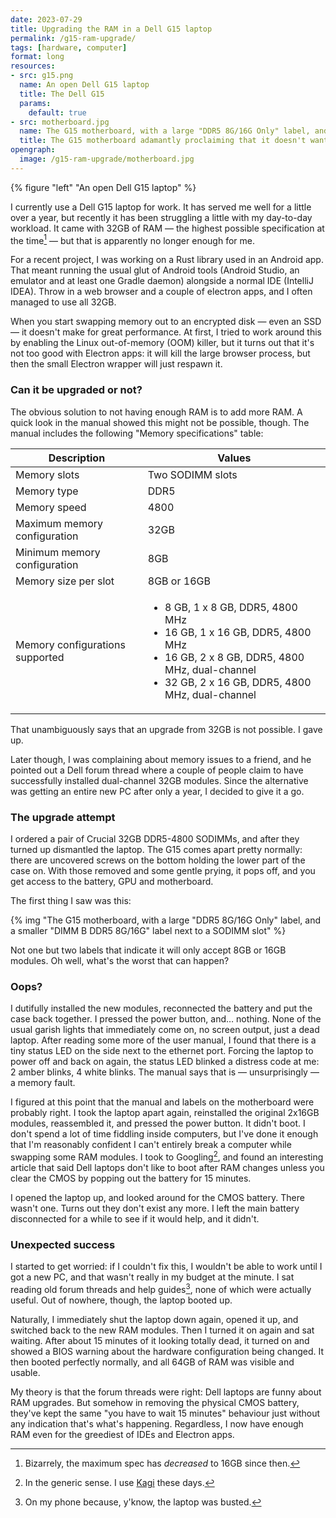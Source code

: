 ```yaml
---
date: 2023-07-29
title: Upgrading the RAM in a Dell G15 laptop
permalink: /g15-ram-upgrade/
tags: [hardware, computer]
format: long
resources:
- src: g15.png
  name: An open Dell G15 laptop
  title: The Dell G15
  params:
    default: true
- src: motherboard.jpg
  name: The G15 motherboard, with a large "DDR5 8G/16G Only" label, and a smaller "DIMM B DDR5 8G/16G" label next to a SODIMM slot
  title: The G15 motherboard adamantly proclaiming that it doesn't want 32GB SODIMMs
opengraph:
  image: /g15-ram-upgrade/motherboard.jpg
---
```


{% figure "left" "An open Dell G15 laptop" %}

I currently use a Dell G15 laptop for work. It has served me well for a little
over a year, but recently it has been struggling a little with my day-to-day
workload. It came with 32GB of RAM — the highest possible specification at the
time[^1] — but that is apparently no longer enough for me.

For a recent project, I was working on a Rust library used in an Android app.
That meant running the usual glut of Android tools (Android Studio, an emulator
and at least one Gradle daemon) alongside a normal IDE (IntelliJ IDEA). Throw
in a web browser and a couple of electron apps, and I often managed to
use all 32GB.

When you start swapping memory out to an encrypted disk — even an SSD — it
doesn't make for great performance. At first, I tried to work around this
by enabling the Linux out-of-memory (OOM) killer, but it turns out that it's not
too good with Electron apps: it will kill the large browser process, but then
the small Electron wrapper will just respawn it.

<!--more-->

### Can it be upgraded or not?

The obvious solution to not having enough RAM is to add more RAM. A quick look
in the manual showed this might not be possible, though. The manual includes
the following "Memory specifications" table:

| Description                     | Values                                                                                                                                                                                                 |
|---------------------------------|--------------------------------------------------------------------------------------------------------------------------------------------------------------------------------------------------------|
| Memory slots                    | Two SODIMM slots                                                                                                                                                                                       |
| Memory type                     | DDR5                                                                                                                                                                                                   |
| Memory speed                    | 4800                                                                                                                                                                                                   |
| Maximum memory configuration    | 32GB                                                                                                                                                                                                   |
| Minimum memory configuration    | 8GB                                                                                                                                                                                                    |
| Memory size per slot            | 8GB or 16GB                                                                                                                                                                                            |
| Memory configurations supported | <ul><li>8 GB, 1 x 8 GB, DDR5, 4800 MHz</li><li>16 GB, 1 x 16 GB, DDR5, 4800 MHz</li><li>16 GB, 2 x 8 GB, DDR5, 4800 MHz, dual-channel</li><li>32 GB, 2 x 16 GB, DDR5, 4800 MHz, dual-channel</li></ul> |

That unambiguously says that an upgrade from 32GB is not possible. I gave up.

Later though, I was complaining about memory issues to a friend, and he pointed
out a Dell forum thread where a couple of people claim to have successfully
installed dual-channel 32GB modules. Since the alternative was getting an
entire new PC after only a year, I decided to give it a go.

### The upgrade attempt

I ordered a pair of Crucial 32GB DDR5-4800 SODIMMs, and after they turned up
dismantled the laptop. The G15 comes apart pretty normally: there are uncovered
screws on the bottom holding the lower part of the case on. With those
removed and some gentle prying, it pops off, and you get access to the battery,
GPU and motherboard.

The first thing I saw was this:

{% img "The G15 motherboard, with a large \"DDR5 8G/16G Only\" label, and a smaller \"DIMM B DDR5 8G/16G\" label next to a SODIMM slot" %}

Not one but two labels that indicate it will only accept 8GB or 16GB modules.
Oh well, what's the worst that can happen?

### Oops?

I dutifully installed the new modules, reconnected the battery and put the
case back together. I pressed the power button, and… nothing. None of the
usual garish lights that immediately come on, no screen output, just a dead
laptop. After reading some more of the user manual, I found that there is a tiny
status LED on the side next to the ethernet port. Forcing the laptop to power
off and back on again, the status LED blinked a distress code at me: 2 amber
blinks, 4 white blinks. The manual says that is — unsurprisingly — a memory
fault.

I figured at this point that the manual and labels on the motherboard were
probably right. I took the laptop apart again, reinstalled the original 2x16GB
modules, reassembled it, and pressed the power button. It didn't boot. I don't
spend a lot of time fiddling inside computers, but I've done it enough that
I'm reasonably confident I can't entirely break a computer while swapping some
RAM modules. I took to Googling[^2], and found an interesting article that said
Dell laptops don't like to boot after RAM changes unless you clear the CMOS by
popping out the battery for 15 minutes.

I opened the laptop up, and looked around for the CMOS battery. There wasn't
one. Turns out they don't exist any more. I left the main battery disconnected
for a while to see if it would help, and it didn't.

### Unexpected success

I started to get worried: if I couldn't fix this, I wouldn't be able to
work until I got a new PC, and that wasn't really in my budget at the minute.
I sat reading old forum threads and help guides[^3], none of which were actually
useful. Out of nowhere, though, the laptop booted up.

Naturally, I immediately shut the laptop down again, opened it up, and switched
back to the new RAM modules. Then I turned it on again and sat waiting. After
about 15 minutes of it looking totally dead, it turned on and showed a BIOS
warning about the hardware configuration being changed. It then booted perfectly
normally, and all 64GB of RAM was visible and usable.

My theory is that the forum threads were right: Dell laptops are funny about
RAM upgrades. But somehow in removing the physical CMOS battery, they've kept
the same "you have to wait 15 minutes" behaviour just without any indication
that's what's happening. Regardless, I now have enough RAM even for the
greediest of IDEs and Electron apps.

[^1]: Bizarrely, the maximum spec has _decreased_ to 16GB since then.

[^2]: In the generic sense. I use [Kagi](https://kagi.com/) these days.

[^3]: On my phone because, y'know, the laptop was busted.
